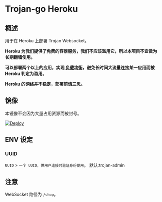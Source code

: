 # Trojan-go Heroku

## 概述

用于在 Heroku 上部署 Trojan Websocket。

**Heroku 为我们提供了免费的容器服务，我们不应该滥用它，所以本项目不宜做为长期翻墙使用。**

**可以部署两个以上的应用，实现 [负载均衡](https://toutyrater.github.io/app/balance.html)，避免长时间大流量连接某一应用而被 Heroku 判定为滥用。**

**Heroku 的网络并不稳定，部署前请三思。**

## 镜像

本镜像不会因为大量占用资源而被封号。

[![Deploy](https://www.herokucdn.com/deploy/button.png)](https://dashboard.heroku.com/new?template=https%3A%2F%2Fgithub.com%2Fqiuzi%2Fv2ray-heroku)

## ENV 设定

### UUID

`UUID` > `一个 UUID，供用户连接时验证身份使用`。
默认:trojan-admin

## 注意

WebSocket 路径为 `/shop`。
